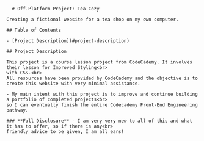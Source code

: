       # Off-Platform Project: Tea Cozy

    Creating a fictional website for a tea shop on my own computer.

    ## Table of Contents

    - [Project Description](#project-description)

    ## Project Description

    This project is a course lesson project from CodeCademy. It involves their lesson for Improved Styling<br>
    with CSS.<br>
    All resources have been provided by CodeCademy and the objective is to create this website with very minimal assistance.

    - My main intent with this project is to improve and continue building a portfolio of completed projects<br>
    so I can eventually finish the entire Codecademy Front-End Engineering pathway.

    ### **Full Disclosure** - I am very very new to all of this and what it has to offer, so if there is any<br>
    friendly advice to be given, I am all ears!


